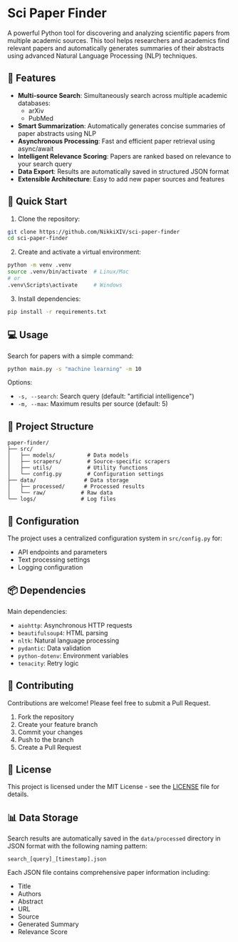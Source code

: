# Sci Paper Finder

A powerful Python tool for discovering and analyzing scientific papers from multiple academic sources. This tool helps researchers and academics find relevant papers and automatically generates summaries of their abstracts using advanced Natural Language Processing (NLP) techniques.

## 🌟 Features

- **Multi-source Search**: Simultaneously search across multiple academic databases:
  - arXiv
  - PubMed
- **Smart Summarization**: Automatically generates concise summaries of paper abstracts using NLP
- **Asynchronous Processing**: Fast and efficient paper retrieval using async/await
- **Intelligent Relevance Scoring**: Papers are ranked based on relevance to your search query
- **Data Export**: Results are automatically saved in structured JSON format
- **Extensible Architecture**: Easy to add new paper sources and features

## 🚀 Quick Start

1. Clone the repository:
```bash
git clone https://github.com/NikkiXIV/sci-paper-finder
cd sci-paper-finder
```

2. Create and activate a virtual environment:
```bash
python -m venv .venv
source .venv/bin/activate  # Linux/Mac
# or
.venv\Scripts\activate     # Windows
```

3. Install dependencies:
```bash
pip install -r requirements.txt
```

## 💻 Usage

Search for papers with a simple command:

```bash
python main.py -s "machine learning" -m 10
```

Options:
- `-s, --search`: Search query (default: "artificial intelligence")
- `-m, --max`: Maximum results per source (default: 5)

## 📁 Project Structure

```
paper-finder/
├── src/
│   ├── models/          # Data models
│   ├── scrapers/        # Source-specific scrapers
│   ├── utils/           # Utility functions
│   └── config.py        # Configuration settings
├── data/               # Data storage
│   ├── processed/      # Processed results
│   └── raw/           # Raw data
└── logs/              # Log files
```

## 🔧 Configuration

The project uses a centralized configuration system in `src/config.py` for:
- API endpoints and parameters
- Text processing settings
- Logging configuration

## 📦 Dependencies

Main dependencies:
- `aiohttp`: Asynchronous HTTP requests
- `beautifulsoup4`: HTML parsing
- `nltk`: Natural language processing
- `pydantic`: Data validation
- `python-dotenv`: Environment variables
- `tenacity`: Retry logic

## 🤝 Contributing

Contributions are welcome! Please feel free to submit a Pull Request.

1. Fork the repository
2. Create your feature branch
3. Commit your changes
4. Push to the branch
5. Create a Pull Request

## 📝 License

This project is licensed under the MIT License - see the [LICENSE](LICENSE) file for details.

## 📊 Data Storage

Search results are automatically saved in the `data/processed` directory in JSON format with the following naming pattern:
```
search_[query]_[timestamp].json
```

Each JSON file contains comprehensive paper information including:
- Title
- Authors
- Abstract
- URL
- Source
- Generated Summary
- Relevance Score 
